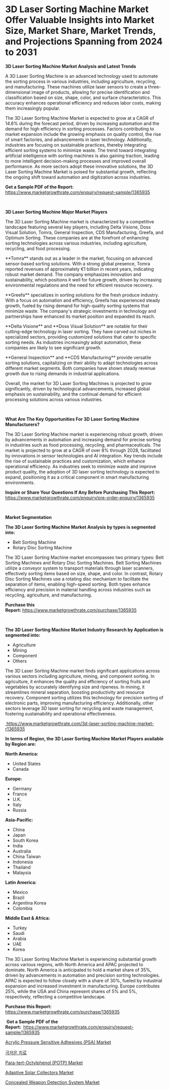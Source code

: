 <p><h1>3D Laser Sorting Machine Market Offer Valuable Insights into Market Size, Market Share, Market Trends, and Projections Spanning from 2024 to 2031</h1></p><p><strong>3D Laser Sorting Machine Market Analysis and Latest Trends</strong></p>
<p><p>A 3D Laser Sorting Machine is an advanced technology used to automate the sorting process in various industries, including agriculture, recycling, and manufacturing. These machines utilize laser sensors to create a three-dimensional image of products, allowing for precise identification and classification based on size, shape, color, and surface characteristics. This accuracy enhances operational efficiency and reduces labor costs, making them increasingly popular.</p><p>The 3D Laser Sorting Machine Market is expected to grow at a CAGR of 14.6% during the forecast period, driven by increasing automation and the demand for high efficiency in sorting processes. Factors contributing to market expansion include the growing emphasis on quality control, the rise of smart factories, and advancements in laser technology. Additionally, industries are focusing on sustainable practices, thereby integrating efficient sorting systems to minimize waste. The trend toward integrating artificial intelligence with sorting machines is also gaining traction, leading to more intelligent decision-making processes and improved overall performance. As more sectors adopt these innovative solutions, the 3D Laser Sorting Machine Market is poised for substantial growth, reflecting the ongoing shift toward automation and digitization across industries.</p></p>
<p><strong>Get a Sample PDF of the Report:&nbsp;</strong> <a href="https://www.marketgrowthrate.com/enquiry/request-sample/1365935">https://www.marketgrowthrate.com/enquiry/request-sample/1365935</a></p>
<p>&nbsp;</p>
<p><strong>3D Laser Sorting Machine Major Market Players</strong></p>
<p><p>The 3D Laser Sorting Machine market is characterized by a competitive landscape featuring several key players, including Delta Visione, Doss Visual Solution, Tomra, General Inspection, CDS Manufacturing, Greefa, and Optimum Sorting. These companies are at the forefront of enhancing sorting technologies across various industries, including agriculture, recycling, and food processing.</p><p>**Tomra** stands out as a leader in the market, focusing on advanced sensor-based sorting solutions. With a strong global presence, Tomra reported revenues of approximately €1 billion in recent years, indicating robust market demand. The company emphasizes innovation and sustainability, which positions it well for future growth, driven by increasing environmental regulations and the need for efficient resource recovery.</p><p>**Greefa** specializes in sorting solutions for the fresh produce industry. With a focus on automation and efficiency, Greefa has experienced steady growth, fueled by rising demand for high-quality sorting systems that minimize waste. The company's strategic investments in technology and partnerships have enhanced its market position and expanded its reach.</p><p>**Delta Visione** and **Doss Visual Solution** are notable for their cutting-edge technology in laser sorting. They have carved out niches in specialized sectors, providing customized solutions that cater to specific sorting needs. As industries increasingly adopt automation, these companies are likely to see significant growth.</p><p>**General Inspection** and **CDS Manufacturing** provide versatile sorting solutions, capitalizing on their ability to adapt technologies across different market segments. Both companies have shown steady revenue growth due to rising demands in industrial applications.</p><p>Overall, the market for 3D Laser Sorting Machines is projected to grow significantly, driven by technological advancements, increased global emphasis on sustainability, and the continual demand for efficient processing solutions across various industries.</p></p>
<p>&nbsp;</p>
<p><strong>What Are The Key Opportunities For 3D Laser Sorting Machine Manufacturers?</strong></p>
<p><p>The 3D Laser Sorting Machine market is experiencing robust growth, driven by advancements in automation and increasing demand for precise sorting in industries such as food processing, recycling, and pharmaceuticals. The market is projected to grow at a CAGR of over 8% through 2028, facilitated by innovations in sensor technologies and AI integration. Key trends include the rise of sustainable practices and customization, which enhance operational efficiency. As industries seek to minimize waste and improve product quality, the adoption of 3D laser sorting technology is expected to expand, positioning it as a critical component in smart manufacturing environments.</p></p>
<p><strong>Inquire or Share Your Questions If Any Before Purchasing This Report:</strong> <a href="https://www.marketgrowthrate.com/enquiry/pre-order-enquiry/1365935">https://www.marketgrowthrate.com/enquiry/pre-order-enquiry/1365935</a></p>
<p>&nbsp;</p>
<p><strong>Market Segmentation</strong></p>
<p><strong>The 3D Laser Sorting Machine Market Analysis by types is segmented into:</strong></p>
<p><ul><li>Belt Sorting Machine</li><li>Rotary Disc Sorting Machine</li></ul></p>
<p><p>The 3D Laser Sorting Machine market encompasses two primary types: Belt Sorting Machines and Rotary Disc Sorting Machines. Belt Sorting Machines utilize a conveyor system to transport materials through laser scanners, effectively sorting items based on size, shape, and color. In contrast, Rotary Disc Sorting Machines use a rotating disc mechanism to facilitate the separation of items, enabling high-speed sorting. Both types enhance efficiency and precision in material handling across industries such as recycling, agriculture, and manufacturing.</p></p>
<p><strong>Purchase this Report:&nbsp;</strong><a href="https://www.marketgrowthrate.com/purchase/1365935">https://www.marketgrowthrate.com/purchase/1365935</a></p>
<p>&nbsp;</p>
<p><strong>The 3D Laser Sorting Machine Market Industry Research by Application is segmented into:</strong></p>
<p><ul><li>Agriculture</li><li>Mining</li><li>Component</li><li>Others</li></ul></p>
<p><p>The 3D Laser Sorting Machine market finds significant applications across various sectors including agriculture, mining, and component sorting. In agriculture, it enhances the quality and efficiency of sorting fruits and vegetables by accurately identifying size and ripeness. In mining, it streamlines mineral separation, boosting productivity and resource recovery. Component sorting utilizes this technology for precision sorting of electronic parts, improving manufacturing efficiency. Additionally, other sectors leverage 3D laser sorting for recycling and waste management, fostering sustainability and operational effectiveness.</p></p>
<p><a href="https://www.marketgrowthrate.com/3d-laser-sorting-machine-market-r1365935">&nbsp;https://www.marketgrowthrate.com/3d-laser-sorting-machine-market-r1365935</a></p>
<p><strong>In terms of Region, the 3D Laser Sorting Machine Market Players available by Region are:</strong></p>
<p>
    <p> <strong> North America: </strong>
        <ul>
            <li>United States</li>
            <li>Canada</li>
        </ul>
        </p> 
    <p> <strong> Europe: </strong>
        <ul>
            <li>Germany</li>
            <li>France</li>
            <li>U.K.</li>
            <li>Italy</li>
            <li>Russia</li>
        </ul>
        </p> 
    <p> <strong> Asia-Pacific: </strong>
        <ul>
            <li>China</li>
            <li>Japan</li>
            <li>South Korea</li>
            <li>India</li>
            <li>Australia</li>
            <li>China Taiwan</li>
            <li>Indonesia</li>
            <li>Thailand</li>
            <li>Malaysia</li>
        </ul>
        </p> 
    <p> <strong> Latin America: </strong>
        <ul>
            <li>Mexico</li>
            <li>Brazil</li>
            <li>Argentina Korea</li>
            <li>Colombia</li>
        </ul>
        </p> 
    <p> <strong> Middle East & Africa: </strong>
        <ul>
            <li>Turkey</li>
            <li>Saudi</li>
            <li>Arabia</li>
            <li>UAE</li>
            <li>Korea</li>
        </ul>
    </p>
    </p>
<p><p>The 3D Laser Sorting Machine Market is experiencing substantial growth across various regions, with North America and APAC projected to dominate. North America is anticipated to hold a market share of 35%, driven by advancements in automation and precision sorting technologies. APAC is expected to follow closely with a share of 30%, fueled by industrial expansion and increased investment in manufacturing. Europe contributes 25%, while the USA and China represent shares of 5% and 5%, respectively, reflecting a competitive landscape.</p></p>
<p><strong>Purchase this Report: </strong><a href="https://www.marketgrowthrate.com/purchase/1365935">https://www.marketgrowthrate.com/purchase/1365935</a></p>
<p>&nbsp;<strong>Get a Sample PDF of the Report:&nbsp;&nbsp;</strong><a href="https://www.marketgrowthrate.com/enquiry/request-sample/1365935">https://www.marketgrowthrate.com/enquiry/request-sample/1365935</a></p>
<p><strong></strong></p>
<p><p><a href="https://medium.com/@jeannesawayn2023/acrylic-pressure-sensitive-adhesives-psa-market-emerging-trends-and-future-prospects-for-period-0ee067863350?postPublishedType=repub">Acrylic Pressure Sensitive Adhesives (PSA) Market</a></p><p><a href="https://medium.com/@hossainvi014/%EC%8B%A0%ED%9D%A5-%EA%B7%B9%EC%A0%80%EC%98%A8-%EC%B2%98%EB%A6%AC-%EC%8B%9C%EC%9E%A5-%EA%B8%B0%ED%9A%8C-%ED%88%AC%EC%9E%90%EC%9E%90-%EB%B0%8F-%EC%9D%B4%ED%95%B4%EA%B4%80%EA%B3%84%EC%9E%90%EB%A5%BC-%EC%9C%84%ED%95%9C-%EC%8B%9C%EC%9E%A5-%EB%B6%84%EC%84%9D-2024%EB%85%84%EB%B6%80%ED%84%B0-2031%EB%85%84%EA%B9%8C%EC%A7%80-%EC%98%88%EC%B8%A1-b7adc5e57a62?postPublishedType=repub">극저온 치료</a></p><p><a href="https://issuu.com/reportprime-2/docs/para-tert-octylphenol-potp-market-s_36096fbb451cf9">Para-tert-Octylphenol (POTP) Market</a></p><p><a href="https://medium.com/@jeannesawayn2023/navigating-the-global-adaptive-solar-collectors-market-from-trends-to-strategy-for-period-from-2024-b0a05d2d6787">Adaptive Solar Collectors Market</a></p><p><a href="https://github.com/AshikRahman991/Market-Research-Report-List-1/blob/main/concealed-weapon-detection-system-market.md">Concealed Weapon Detection System Market</a></p></p>